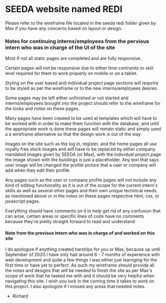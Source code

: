 # SEEDA website named REDI

Please refer to the wireframe file located in the seeda redi folder given by Max if you have any concerns based on layout or design.




### Notes for continuing interns/employees from the pervious intern who was in charge of the UI of the site


Most if not all static pages are completed and are fully responsive.


Certain pages will not be responsive due to either time contraints or skill level required for them to work properly on mobile or on a tablet.


Styling on the user based and individual project page sections will requrire to be styled as per the wireframe or to the new interns/employees desires.


Some pages may be left either unfinished or not started and interns/employees brought into the project should refer to the wireframe for the looks and notes on these pages.


Many pages have been created to be used at templates which will have to be worked with in order to make them function with the database, and until the appropriate work is done these pages will remain static
and simply used a a wireframe alternative so that the design work is out of the way.


Images on the site such as the log in, register, and the home pages all use royalty free stock images and will have to be replaced by either company mandated images given by SEEDA (or Max), with the individual project page the image shown with the buildings is just a placeholder. Any text that says user image will be changed the profile picture that a user or company will add when they edit their profile.


Any pages such as the user or company profile pages will not include any kind of editing functionality as it is out of the scope for the current intern's skills as well as several other pages and their own unique technical 
needs as mentioned above or in the notes on these pages respective html, css, or javascript pages.


Everything should have comments on it to help get rid of any confusion that can arise, certain areas or specific lines of code have no comments because they're pretty straight forward to read and understand



#### Note from the previous intern who was in charge of and worked on this site

I do apologize if anything created harships for you or Max, because up until September of 2020 I have only had around 6 - 7 months of experience with web development and quite a few things I was either just learnging for the first time or have yet to perfect. As such my wireframe should provide all the notes and designs that will be needed to finish the site as per Max's scope of work that he tasked me with and it should be very helpful when navigating this site. I wish you luck in the coming time it takes to work on this project. I also apologize if I missed any areas that needed notes.

- Richard